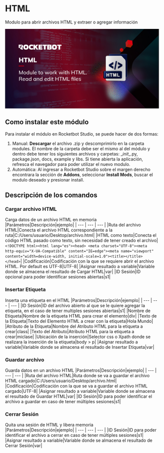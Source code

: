 



# HTML
  
Modulo para abrir archivos HTML y extraer o agregar información  


![banner](imgs/Modulo_HTML.jpg)

## Como instalar este módulo
  
Para instalar el módulo en Rocketbot Studio, se puede hacer de dos formas:
1. Manual: __Descargar__ el archivo .zip y descomprimirlo en la carpeta modules. El nombre de la carpeta debe ser el mismo al del módulo y dentro debe tener los siguientes archivos y carpetas: \__init__.py, package.json, docs, example y libs. Si tiene abierta la aplicación, refresca el navegador para poder utilizar el nuevo modulo.
2. Automática: Al ingresar a Rocketbot Studio sobre el margen derecho encontrara la sección de **Addons**, seleccionar **Install Mods**, buscar el modulo deseado y presionar install.  


## Descripción de los comandos

### Cargar archivo HTML
  
Carga datos de un archivo HTML en memoria
|Parámetros|Descripción|ejemplo|
| --- | --- | --- |
|Ruta del archivo HTML|Conecta el archivo HTML correspondiente a la ruta|C:/Users/usuario/Desktop/archivo.html|
|HTML como texto|Conecta el código HTML pasado como texto, sin necesidad de tener creado el archivo|`<!DOCTYPE html><html lang="es"><head> <meta charset="UTF-8"><meta http-equiv="X-UA-Compatible" content="IE=edge"><meta name="viewport" content="width=device-width, initial-scale=1.0"><title></title></head>`|
|Codificación|Codificación con la que se requiere abrir el archivo HTML. Por default es UTF-8|UTF-8|
|Asignar resultado a variable|Variable donde se almacena el resultado de Cargar HTML|var|
|ID Sesión|ID opcional para poder identificar sesiones abiertas|s1|

### Insertar Etiqueta
  
Inserta una etiqueta en el HTML
|Parámetros|Descripción|ejemplo|
| --- | --- | --- |
|ID Sesión|ID del archivo abierto al que se le quiere agregar la etiqueta, en el caso de tener multiples sesiones abiertas|s1|
|Nombre de Etiqueta|Nombre de la etiqueta HTML para crear el elemento|div|
|Texto de la Etiqueta|Texto del Elemento HTML a crear con la etiqueta|Hola Mundo|
|Atributo de la Etiqueta|Nombre del Atributo HTML para la etiqueta a crear|class|
|Texto del Atributo|Atributo HTML para la etiqueta a crear|miclase|
|Ubicación de la inserción|Selector css o Xpath donde se realizara la inserción de la etiqueta|body > p|
|Asignar resultado a variable|Variable donde se almacena el resultado de Insertar Etiqueta|var|

### Guardar archivo
  
Guarda datos en un archivo HTML
|Parámetros|Descripción|ejemplo|
| --- | --- | --- |
|Ruta del archivo HTML|Ruta donde se va a guardar el archivo HTML cargado|C:/Users/usuario/Desktop/archivo.html|
|Codificación|Codificación con la que se va a guardar el archivo HTML cargado|UTF-8|
|Asignar resultado a variable|Variable donde se almacena el resultado de Guardar HTML|var|
|ID Sesión|ID para poder identificar el archivo a guardar en caso de tener múltiples sesiones|s1|

### Cerrar Sesión
  
Quita una sesión de HTML y libera memoria
|Parámetros|Descripción|ejemplo|
| --- | --- | --- |
|ID Sesión|ID para poder identificar el archivo a cerrar en caso de tener múltiples sesiones|s1|
|Asignar resultado a variable|Variable donde se almacena el resultado de Cerrar Sesión|var|
